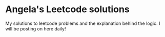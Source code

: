 # Angela's Leetcode solutions

My solutions to leetcode problems and the explanation behind the logic. I will be posting on here daily!
